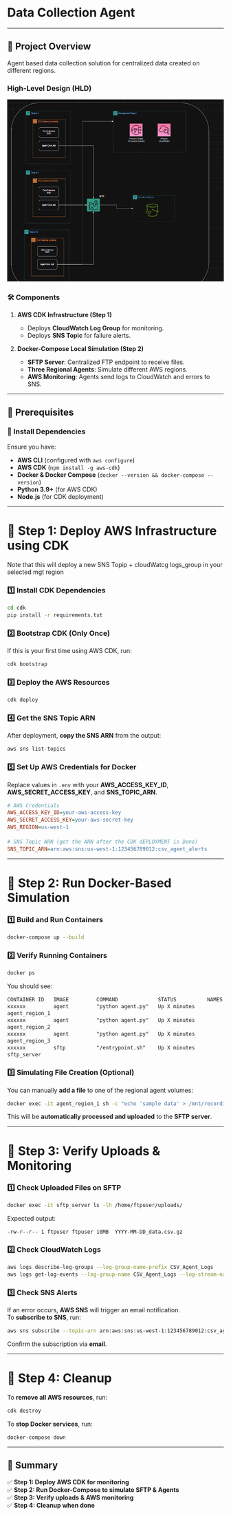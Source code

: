 # Data Collection Agent


---

## 📌 Project Overview

Agent based data collection solution for centralized data created on different regions.

### **High-Level Design (HLD)**
![HLD Diagram](hld.png)

### 🛠 Components
1. **AWS CDK Infrastructure (Step 1)**
   - Deploys **CloudWatch Log Group** for monitoring.
   - Deploys **SNS Topic** for failure alerts.

2. **Docker-Compose Local Simulation (Step 2)**
   - **SFTP Server**: Centralized FTP endpoint to receive files.
   - **Three Regional Agents**: Simulate different AWS regions.
   - **AWS Monitoring**: Agents send logs to CloudWatch and errors to SNS.

---

## 📌 Prerequisites

### 🔹 Install Dependencies
Ensure you have:
- **AWS CLI** (configured with `aws configure`)
- **AWS CDK** (`npm install -g aws-cdk`)
- **Docker & Docker Compose** (`docker --version && docker-compose --version`)
- **Python 3.9+** (for AWS CDK)
- **Node.js** (for CDK deployment)

---

# 🚀 Step 1: Deploy AWS Infrastructure using CDK
Note that this will deploy a new SNS Topip + cloudWatcg logs_group in your selected mgt region

### 1️⃣ Install CDK Dependencies
```sh
cd cdk
pip install -r requirements.txt
```

### 2️⃣ Bootstrap CDK (Only Once)
If this is your first time using AWS CDK, run:
```sh
cdk bootstrap
```

### 3️⃣ Deploy the AWS Resources
```sh
cdk deploy
```

### 4️⃣ Get the SNS Topic ARN
After deployment, **copy the SNS ARN** from the output:
```sh
aws sns list-topics
```

### 5️⃣ Set Up AWS Credentials for Docker
Replace values in `.env` with your **AWS_ACCESS_KEY_ID**, **AWS_SECRET_ACCESS_KEY**, and **SNS_TOPIC_ARN**.

```ini
# AWS Credentials
AWS_ACCESS_KEY_ID=your-aws-access-key
AWS_SECRET_ACCESS_KEY=your-aws-secret-key
AWS_REGION=us-west-1

# SNS Topic ARN (get the ARN after the CDK dEPLOYMENT is Done)
SNS_TOPIC_ARN=arn:aws:sns:us-west-1:123456789012:csv_agent_alerts
```

---

# 🚀 Step 2: Run Docker-Based Simulation

### 1️⃣ Build and Run Containers
```sh
docker-compose up --build
```

### 2️⃣ Verify Running Containers
```sh
docker ps
```
You should see:
```
CONTAINER ID   IMAGE         COMMAND             STATUS          NAMES
xxxxxx         agent         "python agent.py"   Up X minutes   agent_region_1
xxxxxx         agent         "python agent.py"   Up X minutes   agent_region_2
xxxxxx         agent         "python agent.py"   Up X minutes   agent_region_3
xxxxxx         sftp          "/entrypoint.sh"    Up X minutes   sftp_server
```

### 3️⃣ Simulating File Creation (Optional)
You can manually **add a file** to one of the regional agent volumes:
```sh
docker exec -it agent_region_1 sh -c "echo 'sample data' > /mnt/recordings/$(date +%F)_data.csv"
```
This will be **automatically processed and uploaded** to the **SFTP server**.

---

# 🚀 Step 3: Verify Uploads & Monitoring

### 1️⃣ Check Uploaded Files on SFTP
```sh
docker exec -it sftp_server ls -lh /home/ftpuser/uploads/
```
Expected output:
```
-rw-r--r-- 1 ftpuser ftpuser 10MB  YYYY-MM-DD_data.csv.gz
```

### 2️⃣ Check CloudWatch Logs
```sh
aws logs describe-log-groups --log-group-name-prefix CSV_Agent_Logs
aws logs get-log-events --log-group-name CSV_Agent_Logs --log-stream-name us-east-1
```

### 3️⃣ Check SNS Alerts
If an error occurs, **AWS SNS** will trigger an email notification.  
To **subscribe to SNS**, run:
```sh
aws sns subscribe --topic-arn arn:aws:sns:us-west-1:123456789012:csv_agent_alerts --protocol email --notification-endpoint your-email@example.com
```
Confirm the subscription via **email**.

---

# 🚀 Step 4: Cleanup

To **remove all AWS resources**, run:
```sh
cdk destroy
```

To **stop Docker services**, run:
```sh
docker-compose down
```

---

## 📌 Summary
✅ **Step 1: Deploy AWS CDK for monitoring**  
✅ **Step 2: Run Docker-Compose to simulate SFTP & Agents**  
✅ **Step 3: Verify uploads & AWS monitoring**  
✅ **Step 4: Cleanup when done**  
